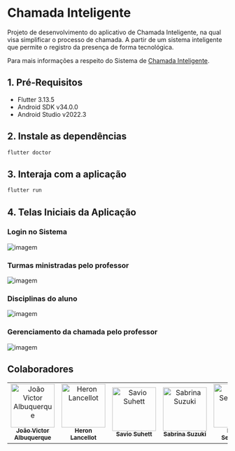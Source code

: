 # Chamada Inteligente

Projeto de desenvolvimento do aplicativo de Chamada Inteligente, na qual visa simplificar o processo de chamada. A partir de um sistema inteligente que permite o registro da presença de forma tecnológica.

Para mais informações a respeito do Sistema de [Chamada Inteligente](https://leomurta.github.io/courses/es2/trabalho_chamada.pdf).

## 1. Pré-Requisitos

- Flutter 3.13.5
- Android SDK v34.0.0
- Android Studio v2022.3

## 2. Instale as dependências  

```bash
flutter doctor
```

## 3. Interaja com a aplicação

```bash
flutter run
```

## 4. Telas Iniciais da Aplicação
### Login no Sistema
![imagem](lib/assets/1-login.png)

### Turmas ministradas pelo professor
![imagem](lib/assets/2-turmas-professor.png)

### Disciplinas do aluno
![imagem](lib/assets/3-turmas-aluno.png)

### Gerenciamento da chamada pelo professor
![imagem](lib/assets/4-disciplina-professor.png)

## Colaboradores

<table>
  <tr>
    <td align="center">
      <a href="https://www.linkedin.com/in/joao-victor-albuquerque/">
        <img src="https://avatars.githubusercontent.com/u/93137253?v=4" width="100px;" alt="João Victor Albuquerque"/><br>
        <sub>
          <b>João Victor Albuquerque</b>
        </sub>
      </a>
    </td>
    <td align="center">
      <a href="https://www.linkedin.com/in/heron-lancellot">
        <img src="https://avatars.githubusercontent.com/u/57544272?v=4" width="100px;" alt="Heron Lancellot"/><br>
        <sub>
          <b>Heron Lancellot</b>
        </sub>
      </a>
    </td>
    <td align="center">
      <a href="https://www.linkedin.com/in/savio-suhett/">
        <img src="https://avatars.githubusercontent.com/u/66146550?v=4" width="100px;" alt="Savio Suhett"/><br>
        <sub>
          <b>Savio Suhett</b>
        </sub>
      </a>
    </td>
        <td align="center">
      <a href="https://www.linkedin.com/in/sabrinapsuzuki/">
        <img src="https://avatars.githubusercontent.com/u/78267460?v=4" width="100px;" alt="Sabrina Suzuki"/><br>
        <sub>
          <b>Sabrina Suzuki</b>
        </sub>
      </a>
    </td>
        </td>
        <td align="center">
      <a href="https://github.com/felipeSepulvida">
        <img src="https://avatars.githubusercontent.com/u/20477492?v=4" width="100px;" alt="Felipe Sepulvida"/><br>
        <sub>
          <b>Felipe Sepulvida</b>
        </sub>
      </a>
    </td>
        </td>
        <td align="center">
      <a href="https://github.com/lpmleo">
        <img src="https://avatars.githubusercontent.com/u/104514187?v=4" width="100px;" alt="Leonardo Menezes"/><br>
        <sub>
          <b>Leonardo Menezes</b>
        </sub>
      </a>
    </td>
  </tr>
</table>